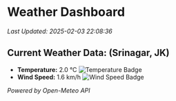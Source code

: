 
# Weather Dashboard

_Last Updated: 2025-02-03 22:08:36_

## Current Weather Data: (Srinagar, JK)
- **Temperature:** 2.0 °C ![Temperature Badge](https://img.shields.io/badge/Temperature-Low%20Temp-blue)
- **Wind Speed:** 1.6 km/h ![Wind Speed Badge](https://img.shields.io/badge/Wind%20Speed-Light%20Wind-blue)

*Powered by Open-Meteo API*

